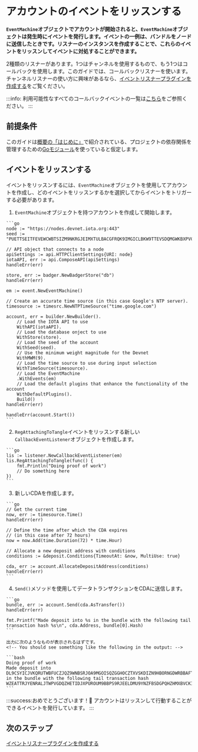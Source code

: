 # アカウントのイベントをリッスンする
<!-- # Listen to events in an account -->

**`EventMachine`オブジェクトでアカウントが開始されると、`EventMachine`オブジェクトは発生時にイベントを発行します。イベントの一例は、バンドルをノードに送信したときです。リスナーのインスタンスを作成することで、これらのイベントをリッスンしてイベントに対処することができます。**
<!-- **When an account is started with an `EventMachine` object, that object emits events when they happen. An example of an event is when you send a bundle to a node. You can listen for these events and act on them by creating an instance of a listener.** -->

2種類のリスナーがあります。1つはチャンネルを使用するもので、もう1つはコールバックを使用します。このガイドでは、コールバックリスナーを使います。チャンネルリスナーの使い方に興味があるなら、[イベントリスナープラグインを作成する](../how-to-guides/create-plugin.md)をご覧ください。
<!-- We have two types of listeners: One that uses channels and one that uses callbacks. In this guide, we use a callback listener. If you're interesting in using a channel listener, see our guide for [creating an event-listener plugin](../how-to-guides/create-plugin.md). -->

:::info:
利用可能性なすべてのコールバックイベントの一覧は[こちら](https://github.com/iotaledger/iota.go/blob/master/account/event/listener/callback_listener.go)をご参照ください。
:::
<!-- :::info: -->
<!-- See the list of all possible [callback events](https://github.com/iotaledger/iota.go/blob/master/account/event/listener/callback_listener.go). -->
<!-- ::: -->

## 前提条件
<!-- ## Prerequisites -->

このガイドは[概要の「はじめに」](../README.md)で紹介されている、プロジェクトの依存関係を管理するための[Goモジュール](https://github.com/golang/go/wiki/Modules)を使っていると仮定します。
<!-- This guide assumes that you've followed our [Getting started guide](../README.md) and are using the [Go modules](https://github.com/golang/go/wiki/Modules) to manage dependencies in your project. -->

## イベントをリッスンする
<!-- ## Listen to an event -->

イベントをリッスンするには、`EventMachine`オブジェクトを使用してアカウントを作成し、どのイベントをリッスンするかを選択してからイベントをトリガーする必要があります。
<!-- To listen to an event, you need to build your account with an `EventMachine` object, choose which event you want to listen to, then trigger the event. -->

1. `EventMachine`オブジェクトを持つアカウントを作成して開始します。
  <!-- 1. Build and start an account that has an `EventMachine` object -->

    ```go
    node := "https://nodes.devnet.iota.org:443"
    seed := "PUETTSEITFEVEWCWBTSIZM9NKRGJEIMXTULBACGFRQK9IMGICLBKW9TTEVSDQMGWKBXPVCBMMCXWMNPDX"

    // API object that connects to a node
    apiSettings := api.HTTPClientSettings{URI: node}
    iotaAPI, err := api.ComposeAPI(apiSettings)
    handleErr(err)

    store, err := badger.NewBadgerStore("db")
    handleErr(err)

    em := event.NewEventMachine()

    // Create an accurate time source (in this case Google's NTP server).
    timesource := timesrc.NewNTPTimeSource("time.google.com")

    account, err = builder.NewBuilder().
    	// Load the IOTA API to use
    	WithAPI(iotaAPI).
    	// Load the database onject to use
    	WithStore(store).
    	// Load the seed of the account
    	WithSeed(seed).
    	// Use the minimum weight magnitude for the Devnet
    	WithMWM(9).
    	// Load the time source to use during input selection
    	WithTimeSource(timesource).
    	// Load the EventMachine
    	.WithEvents(em)
    	// Load the default plugins that enhance the functionality of the account
    	WithDefaultPlugins().
    	Build()
    handleErr(err)

    handleErr(account.Start())
    ```

2. `RegAttachingToTangle`イベントをリッスンする新しい`CallbackEventListener`オブジェクトを作成します。
  <!-- 2. Create a new `CallbackEventListener` object that listens for the `RegAttachingToTangle` event -->

    ```go
    lis := listener.NewCallbackEventListener(em)
    lis.RegAttachingToTangle(func() {
        fmt.Println("Doing proof of work")
        // Do something here
    })
    ```

3. 新しいCDAを作成します。
  <!-- 3. Create a new CDA -->

    ```go
    // Get the current time
    now, err := timesource.Time()
    handleErr(err)

    // Define the time after which the CDA expires
    // (in this case after 72 hours)
    now = now.Add(time.Duration(72) * time.Hour)

    // Allocate a new deposit address with conditions
    conditions := &deposit.Conditions{TimeoutAt: &now, MultiUse: true}

    cda, err := account.AllocateDepositAddress(conditions)
    handleErr(err)
    ```

4. `Send()`メソッドを使用してデータトランザクションをCDAに送信します。
  <!-- 4. Use the `Send()` method to send a data transaction to the CDA -->

    ```go
    bundle, err := account.Send(cda.AsTransfer())
    handleErr(err)

    fmt.Printf("Made deposit into %s in the bundle with the following tail transaction hash %s\n", cda.Address, bundle[0].Hash)
    ```

    出力に次のようなものが表示されるはずです。
    <!-- You should see something like the following in the output: -->

    ```bash
    Doing proof of work
    Made deposit into DL9CSYICJVKQRUTWBFUCZJQZ9WNBSRJOA9MGOISQZGGHOCZTXVSKDIZN9HBORNGDWRBBAFTKXGEJIAHKDTMAUX9ILA in the bundle with the following tail transaction hash WZEATTRJYENRALJTWPVGDQZHETIDJXPUROUM9BBPS9RJEELDMU9YNZFBSDGPQHZHMXBVCKITSMDEEQ999
    ```

:::success:おめでとうございます！:tada:
アカウントはリッスンして行動することができるイベントを発行しています。
:::
<!-- :::success:Congratulations! :tada: -->
<!-- You're account is now emitting events that you can listen to and act on. -->
<!-- ::: -->

## 次のステップ
<!-- ## Next steps -->

[イベントリスナープラグインを作成する](../how-to-guides/create-plugin.md)
<!-- [Create an event-listener plugin](../how-to-guides/create-plugin.md). -->
